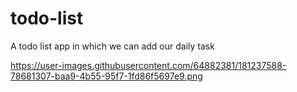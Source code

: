 # todo-list
A todo list app in which we can add our daily task

https://user-images.githubusercontent.com/64882381/181237588-78681307-baa9-4b55-95f7-1fd86f5697e9.png
